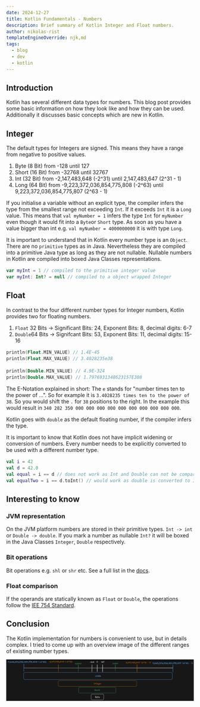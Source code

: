 ```yaml
---
date: 2024-12-27
title: Kotlin Fundamentals - Numbers
description: Brief summary of Kotlin Integer and Float numbers.
author: nikolas-rist
templateEngineOverride: njk,md
tags:
  - blog
  - dev
  - kotlin
---
```


## Introduction

Kotlin has several different data types for numbers. This blog post provides some basic information on how they look like and how they can be used. Additionally it discusses basic concepts which are new in Kotlin.

## Integer

The default types for Integers are signed. This means they have a range from negative to positive values.

1. Byte (8 Bit) from -128 until 127
2. Short (16 Bit) from -32768 until 32767
3. Int (32 Bit) from -2,147,483,648 (-2^31) until 2,147,483,647 (2^31 - 1)
4. Long (64 Bit) from -9,223,372,036,854,775,808 (-2^63) until 9,223,372,036,854,775,807 (2^63 - 1)

If you initialise a variable without an explicit type, the compiler infers the type from the smallest range not exceeding `Int`. If it exceeds `Int` it is a `Long` value. This means that `val myNumber = 1` infers the type `Int` for `myNumber` even though it would fit into a `Byte`or `Short` type. As soon as you have a value bigger than int e.g. `val myNumber = 4000000000` it is with type `Long`.

It is important to understand that in Kotlin every number type is an `Object`. There are no `primitive` types as in Java.
Nevertheless they are compiled into a primitive Java type as long as they are not nullable.
Nullable numbers in Kotlin are compiled into boxed Java Classes representations.

```kotlin
var myInt = 1 // compiled to the primitive integer value
var myInt: Int? = null // compiled to a object wrapped Integer
```

## Float

In contrast to the four different number types for Integer numbers, Kotlin provides two for floating numbers.

1. `Float` 32 Bits -> Significant Bits: 24, Exponent Bits: 8, decimal digits: 6-7
2. `Double`64 Bits -> Signifcant Bits: 53, Exponent Bits: 11, decimal digits: 15-16

```kotlin
println(Float.MIN_VALUE) // 1.4E-45
println(Float.MAX_VALUE) // 3.4028235e38

println(Double.MIN_VALUE) // 4.9E-324
println(Double.MAX_VALUE) // 1.7976931348623157E308
```

The E-Notation explained in short: The `e` stands for "number times ten to the power of ...". So for example it is `3.4028235 times ten to the power of 38`. So you would shift the `.` for `38` positions to the right. In the example this would result in `340 282 350 000 000 000 000 000 000 000 000 000 000`.

Kotlin goes with `double` as the default floating number, if the compiler infers the type.

It is important to know that Kotlin does not have implicit widening or conversion of numbers. 
Every number needs to be explicitly converted to be used with a different number type.

```kotlin
val i = 42
val d = 42.0
val equal = i == d // does not work as Int and Double can not be compared
val equalTwo = i == d.toInt() // would work as double is converted to Int.
```

## Interesting to know

### JVM representation

On the JVM platform numbers are stored in their primitive types. `Int -> int` or `Double -> double`. If you mark a number as nullable `Int?` it will be boxed in the Java Classes `Integer`, `Double` respectively.

### Bit operations

Bit operations e.g. `shl` or `shr` etc. See a full list in the [docs](https://kotlinlang.org/docs/numbers.html#bitwise-operations).

### Float comparison

If the operands are statically known as `Float` or `Double`, the operations follow the [IEE 754 Standard](https://en.wikipedia.org/wiki/IEEE_754).

## Conclusion

The Kotlin implementation for numbers is convenient to use, but in details complex. I tried to come up with an overview image of the different ranges of existing number types.

![Overview of Kotlin Number Types](../../assets/img/kotlin_numbers.png)
